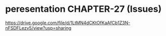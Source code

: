 # peresentation CHAPTER-27 (Issues)


https://drive.google.com/file/d/1LtMN4dCKtOfKaAfCb1Z3N-nFSDFLezv5/view?usp=sharing
